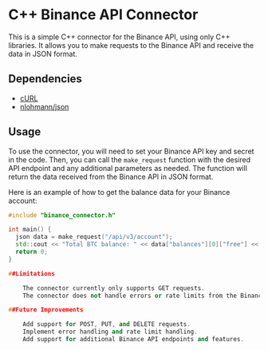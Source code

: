 # C++ Binance API Connector

This is a simple C++ connector for the Binance API, using only C++ libraries. It allows you to make requests to the Binance API and receive the data in JSON format.

## Dependencies

- [cURL](https://curl.haxx.se/libcurl/)
- [nlohmann/json](https://github.com/nlohmann/json)

## Usage

To use the connector, you will need to set your Binance API key and secret in the code. Then, you can call the `make_request` function with the desired API endpoint and any additional parameters as needed. The function will return the data received from the Binance API in JSON format.

Here is an example of how to get the balance data for your Binance account:

```cpp
#include "binance_connector.h"

int main() {
  json data = make_request("/api/v3/account");
  std::cout << "Total BTC balance: " << data["balances"][0]["free"] << std::endl;
  return 0;
}

##Limitations

    The connector currently only supports GET requests.
    The connector does not handle errors or rate limits from the Binance API.

##Future Improvements

    Add support for POST, PUT, and DELETE requests.
    Implement error handling and rate limit handling.
    Add support for additional Binance API endpoints and features.

